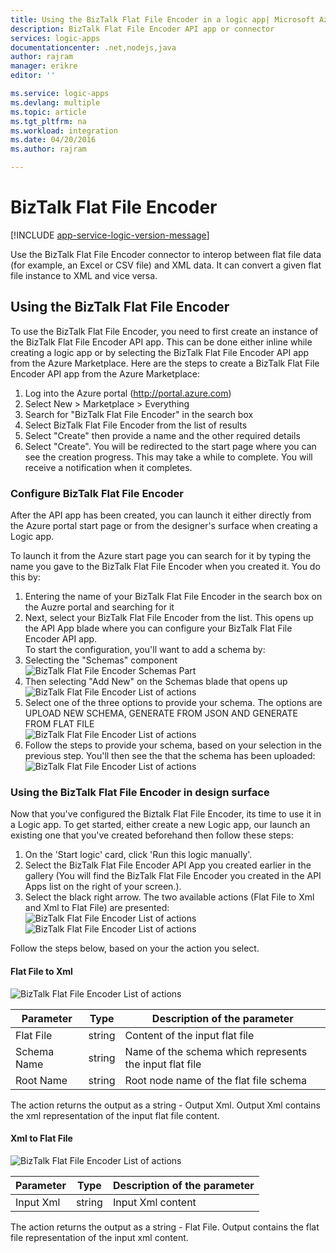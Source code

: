 ```yaml
---
title: Using the BizTalk Flat File Encoder in a logic app| Microsoft Azure
description: BizTalk Flat File Encoder API app or connector
services: logic-apps
documentationcenter: .net,nodejs,java
author: rajram
manager: erikre
editor: ''

ms.service: logic-apps
ms.devlang: multiple
ms.topic: article
ms.tgt_pltfrm: na
ms.workload: integration
ms.date: 04/20/2016
ms.author: rajram

---
```

# BizTalk Flat File Encoder
[!INCLUDE [app-service-logic-version-message](../../includes/app-service-logic-version-message.md)]

Use the BizTalk Flat File Encoder connector to interop between flat file data (for example, an Excel or CSV file) and XML data. It can convert a given flat file instance to XML and vice versa.

## Using the BizTalk Flat File Encoder
To use the BizTalk Flat File Encoder, you need to first create an instance of the BizTalk Flat File Encoder API app. This can be done either inline while creating a logic app or by selecting the BizTalk Flat File Encoder API app from the Azure Marketplace. Here are the steps to create a BizTalk Flat File Encoder API app from the Azure Marketplace:  

1. Log into the Azure portal (http://portal.azure.com)  
2. Select New > Marketplace > Everything  
3. Search for "BizTalk Flat File Encoder" in the search box  
4. Select BizTalk Flat File Encoder from the list of results  
5. Select "Create" then provide a name and the other required details  
6. Select "Create". You will be redirected to the start page where you can see the creation progress. This may take a while to complete. You will receive a notification when it completes.  

### Configure BizTalk Flat File Encoder
After the API app has been created, you can launch it either directly from the Azure portal start page or from the designer's surface when creating a Logic app. 

To launch it from the Azure start page you can search for it by typing the name you gave to the BizTalk Flat File Encoder when you created it. You do this by:  

1. Entering the name of your BizTalk Flat File Encoder in the search box on the Auzre portal and searching for it  
2. Next, select your BizTalk Flat File Encoder from the list. This opens up the API App blade where you can configure your BizTalk Flat File Encoder API app.  
   To start the configuration, you'll want to add a schema by:  
3. Selecting the "Schemas" component  
   ![BizTalk Flat File Encoder Schemas Part](./media/app-service-logic-flatfile-encoder/FlatFileEncoder.SchemasPart.PNG)  
4. Then selecting "Add New" on the Schemas blade that opens up  
   ![BizTalk Flat File Encoder List of actions](./media/app-service-logic-flatfile-encoder/flatfileencoder.addschema.PNG)  
5. Select one of the three options to provide your schema. The options are UPLOAD NEW SCHEMA, GENERATE FROM JSON AND GENERATE FROM FLAT FILE  
   ![BizTalk Flat File Encoder List of actions](./media/app-service-logic-flatfile-encoder/flatfileencoder.selectschemauploadoption.PNG)  
6. Follow the steps to provide your schema, based on your selection in the previous step. You'll then see the that the schema has been uploaded:  
   ![BizTalk Flat File Encoder List of actions](./media/app-service-logic-flatfile-encoder/flatfileencoder.shemauploaded.PNG)

### Using the BizTalk Flat File Encoder in design surface
Now that you've configured the Biztalk Flat File Encoder, its time to use it in a Logic app. To get started, either create a new Logic app, our launch an existing one that you've created beforehand then follow these steps:  

1. On the 'Start logic' card, click 'Run this logic manually'.  
2. Select the BizTalk Flat File Encoder API App you created earlier in the gallery (You will find the BizTalk Flat File Encoder you created in the API Apps list on the right of your screen.).  
3. Select the black right arrow. The two available actions (Flat File to Xml and Xml to Flat File) are presented:  
   ![BizTalk Flat File Encoder List of actions](./media/app-service-logic-flatfile-encoder/FlatFileEncoder.ClickToConfigure.PNG) ![BizTalk Flat File Encoder List of actions](./media/app-service-logic-flatfile-encoder/FlatFileEncoder.ListOfActions.PNG)

Follow the steps below, based on your the action you select.

#### Flat File to Xml
![BizTalk Flat File Encoder List of actions](./media/app-service-logic-flatfile-encoder/FlatFileEncoder.FlatFileToXml.PNG)

| Parameter | Type | Description of the parameter |
| --- | --- | --- |
| Flat File |string |Content of the input flat file |
| Schema Name |string |Name of the schema which represents the input flat file |
| Root Name |string |Root node name of the flat file schema |

The action returns the output as a string - Output Xml. Output Xml contains the xml representation of the input flat file content.

#### Xml to Flat File
![BizTalk Flat File Encoder List of actions](./media/app-service-logic-flatfile-encoder/FlatFileEncoder.XmlToFlatFile.PNG)

| Parameter | Type | Description of the parameter |
| --- | --- | --- |
| Input Xml |string |Input Xml content |

The action returns the output as a string - Flat File. Output contains the flat file representation of the input xml content.

<!-- References -->
[1]: ./media/app-service-logic-flatfile-encoder/FlatFileEncoder.ClickToConfigure.PNG
[2]: ./media/app-service-logic-flatfile-encoder/FlatFileEncoder.SchemasPart.PNG
[3]: ./media/app-service-logic-flatfile-encoder/FlatFileEncoder.SchemaUpload.PNG
[4]: ./media/app-service-logic-flatfile-encoder/FlatFileEncoder.ListOfActions.PNG
[5]: ./media/app-service-logic-flatfile-encoder/FlatFileEncoder.FlatFileToXml.PNG
[6]: ./media/app-service-logic-flatfile-encoder/FlatFileEncoder.XmlToFlatFile.PNG
[7]: ./media/app-service-logic-flatfile-encoder/flatfileencoder.addschema.PNG 
[8]: ./media/app-service-logic-flatfile-encoder/flatfileencoder.selectschemauploadoption.PNG
[9]: ./media/app-service-logic-flatfile-encoder/flatfileencoder.shemauploaded.PNG



